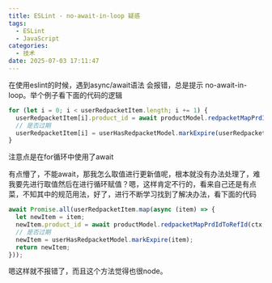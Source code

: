 ```yaml
---
title: ESLint - no-await-in-loop 疑惑
tags:
  - ESLint
  - JavaScript
categories:
  - 技术
date: 2025-07-03 17:11:47
---
```


在使用eslint的时候，遇到async/await语法 会报错，总是提示 no-await-in-loop。举个例子看下面的代码的逻辑

```js
for (let i = 0; i < userRedpacketItem.length; i += 1) {
  userRedpacketItem[i].product_id = await productModel.redpacketMapPrdIdToRefId(ctx, userRedpacketItem[i].product_id);
  // 是否过期
  userRedpacketItem[i] = userHasRedpacketModel.markExpire(userRedpacketItem[i]);
}
```

注意点是在for循环中使用了await

有点懵了，不能await，那我怎么取值进行更新值呢，根本就没有办法处理了，难我要先进行取值然后在进行循环赋值？嗯，这样肯定不行的，看来自己还是有点菜，不知其中的规范用法，好了，进行不断学习找到了解决办法，看下面的代码

```js
await Promise.all(userRedpacketItem.map(async (item) => {
  let newItem = item;
  newItem.product_id = await productModel.redpacketMapPrdIdToRefId(ctx, item.product_id);
  // 是否过期
  newItem = userHasRedpacketModel.markExpire(item);
  return newItem;
}));
```

嗯这样就不报错了，而且这个方法觉得也很node。
